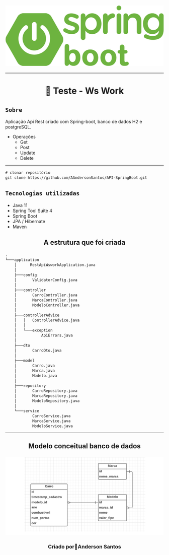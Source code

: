 
<h2 align="center"><img src="./img/logo-spring.png"></h2>

---

<h1 align="center">🚀 Teste - Ws Work </h1>

## **`Sobre`**

 Aplicação Api Rest criado com Spring-boot, banco de dados H2 e postgreSQL.

* Operações
    * Get
    * Post
    * Update
    * Delete


---

```
# clonar repositório
git clone https://github.com/AAndersonSantos/API-SpringBoot.git
```
## **`Tecnologias utilizadas`**

* Java 11
* Spring Tool Suite 4
* Spring Boot
* JPA / Hibernate
* Maven

<h2 align="center">A estrutura que foi criada</h2>

```
.
└───application
    │      RestApiWsworkApplication.java
    │
    ├───config
    │       ValidatorConfig.java
    │
    ├───controller
    │       CarroController.java
    │       MarcaController.java
    │       ModeloController.java
    │
    ├───controllerAdvice
    │   │   ControllerAdvice.java
    │   │
    │   └───exception
    │           ApiErrors.java
    │
    ├───dto
    │       CarroDto.java
    │
    ├───model
    │       Carro.java
    │       Marca.java
    │       Modelo.java
    │
    ├───repository
    │       CarroRepository.java
    │       MarcaRepository.java
    │       ModeloRepository.java
    │
    └───service
            CarroService.java
            MarcaService.java
            ModeloService.java
```
---

<h2 align="center">Modelo conceitual banco de dados</h2>

<h3 align="center"><img src="./img/modelo-bd.png"></h3>

<h3 align="center">Criado por🤖Anderson Santos</h3>



